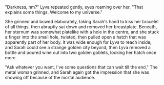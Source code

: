 "Darkness, hm?" Lyva repeated gently, eyes roaming over her. "That explains some things. Welcome to my universe."    

She grinned and bowed elaborately, taking Sarah's hand to kiss her bracelet of all things, then abruptly sat down and removed her breastplate. Beneath, her sternum was somewhat platelike with a hole in the centre, and she stuck a finger into the small hole, twisted, then pulled open a hatch that was apparently part of her body. It was wide enough for Lyva to reach inside, and Sarah could see a strange golden city beyond, then Lyva removed a bottle and poured wine out into two golden goblets, locking her hatch once more.    

"Ask whatever you want, I've some questions that can wait till the end," The metal woman grinned, and Sarah again got the impression that she was showing off because of the mortal audience.